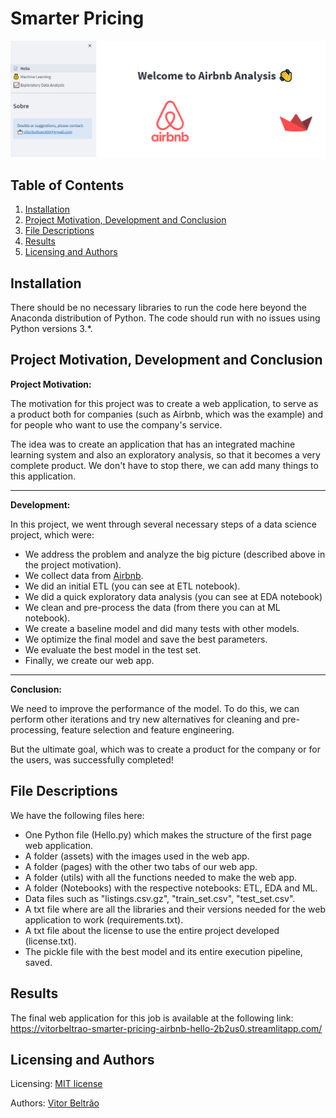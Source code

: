 # Smarter Pricing

![Airbnb App](https://github.com/vitorbeltrao/Pictures/blob/main/airbnbanalysis.png?raw=true)

## Table of Contents

1. [Installation](#installation)
2. [Project Motivation, Development and Conclusion](#motivation)
3. [File Descriptions](#files)
4. [Results](#results)
5. [Licensing and Authors](#licensingandauthors)

## Installation <a name="installation"></a>

There should be no necessary libraries to run the code here beyond the Anaconda distribution of Python. 
The code should run with no issues using Python versions 3.*.

## Project Motivation, Development and Conclusion<a name="motivation"></a>

**Project Motivation:**

The motivation for this project was to create a web application, to serve as a product both for companies 
(such as Airbnb, which was the example) and for people who want to use the company's service.

The idea was to create an application that has an integrated machine learning system and also an exploratory analysis, 
so that it becomes a very complete product. We don't have to stop there, we can add many things to this application.

***

**Development:**

In this project, we went through several necessary steps of a data science project, which were:

* We address the problem and analyze the big picture (described above in the project motivation).
* We collect data from [Airbnb](http://insideairbnb.com/get-the-data/).
* We did an initial ETL (you can see at ETL notebook).
* We did a quick exploratory data analysis (you can see at EDA notebook)
* We clean and pre-process the data (from there you can at ML notebook).
* We create a baseline model and did many tests with other models.
* We optimize the final model and save the best parameters.
* We evaluate the best model in the test set.
* Finally, we create our web app.

***

**Conclusion:**

We need to improve the performance of the model. To do this, we can perform other iterations and try new 
alternatives for cleaning and pre-processing, feature selection and feature engineering.

But the ultimate goal, which was to create a product for the company or for the users, was successfully completed!

## File Descriptions <a name="files"></a>

We have the following files here:

* One Python file (Hello.py) which makes the structure of the first page web application. 
* A folder (assets) with the images used in the web app.
* A folder (pages) with the other two tabs of our web app.
* A folder (utils) with all the functions needed to make the web app.
* A folder (Notebooks) with the respective notebooks: ETL, EDA and ML.
* Data files such as "listings.csv.gz", "train_set.csv", "test_set.csv".
* A txt file where are all the libraries and their versions needed for the web application to work (requirements.txt).
* A txt file about the license to use the entire project developed (license.txt).
* The pickle file with the best model and its entire execution pipeline, saved.

## Results<a name="results"></a>

The final web application for this job is available at the following link: https://vitorbeltrao-smarter-pricing-airbnb-hello-2b2us0.streamlitapp.com/ 

## Licensing and Authors <a name="licensingandauthors"></a>

Licensing: [MIT license](https://github.com/vitorbeltrao/Image-Classifier/blob/main/license.txt)

Authors: [Vitor Beltrão](https://www.linkedin.com/in/v%C3%ADtor-beltr%C3%A3o-56a912178/)
